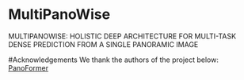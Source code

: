 # MultiPanoWise
MULTIPANOWISE: HOLISTIC DEEP ARCHITECTURE FOR MULTI-TASK DENSE PREDICTION FROM A SINGLE PANORAMIC IMAGE

#Acknowledgements
We thank the authors of the project below:
[PanoFormer](https://github.com/zhijieshen-bjtu/PanoFormer)

